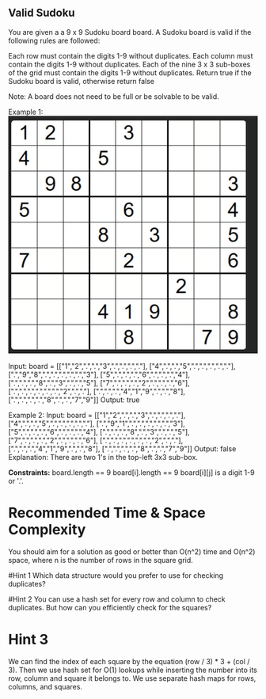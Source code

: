 ## Valid Sudoku
You are given a a 9 x 9 Sudoku board board. A Sudoku board is valid if the following rules are followed:

Each row must contain the digits 1-9 without duplicates.
Each column must contain the digits 1-9 without duplicates.
Each of the nine 3 x 3 sub-boxes of the grid must contain the digits 1-9 without duplicates.
Return true if the Sudoku board is valid, otherwise return false

Note: A board does not need to be full or be solvable to be valid.

Example 1:
![Screenshot](image.png)  


Input: board = 
[["1","2",".",".","3",".",".",".","."],
 ["4",".",".","5",".",".",".",".","."],
 [".","9","8",".",".",".",".",".","3"],
 ["5",".",".",".","6",".",".",".","4"],
 [".",".",".","8",".","3",".",".","5"],
 ["7",".",".",".","2",".",".",".","6"],
 [".",".",".",".",".",".","2",".","."],
 [".",".",".","4","1","9",".",".","8"],
 [".",".",".",".","8",".",".","7","9"]]
Output: true

Example 2:
Input: board = 
[["1","2",".",".","3",".",".",".","."],
 ["4",".",".","5",".",".",".",".","."],
 [".","9","1",".",".",".",".",".","3"],
 ["5",".",".",".","6",".",".",".","4"],
 [".",".",".","8",".","3",".",".","5"],
 ["7",".",".",".","2",".",".",".","6"],
 [".",".",".",".",".",".","2",".","."],
 [".",".",".","4","1","9",".",".","8"],
 [".",".",".",".","8",".",".","7","9"]]
Output: false
Explanation: There are two 1's in the top-left 3x3 sub-box.

**Constraints:** 
board.length == 9
board[i].length == 9
board[i][j] is a digit 1-9 or '.'.

# Recommended Time & Space Complexity
You should aim for a solution as good or better than O(n^2) time and O(n^2) space, where n is the number of rows in the square grid.

#Hint 1
Which data structure would you prefer to use for checking duplicates?

#Hint 2
You can use a hash set for every row and column to check duplicates. But how can you efficiently check for the squares?

# Hint 3
We can find the index of each square by the equation (row / 3) * 3 + (col / 3). Then we use hash set for O(1) lookups while inserting the number into its row, column and square it belongs to. We use separate hash maps for rows, columns, and squares.

